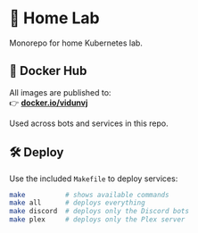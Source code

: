 # 🏡 Home Lab
Monorepo for home Kubernetes lab. 

## 🐳 Docker Hub

All images are published to:  
👉 [**docker.io/vidunvj**](https://hub.docker.com/u/vidunvj)

Used across bots and services in this repo.

## 🛠️ Deploy

Use the included `Makefile` to deploy services:

```bash
make          # shows available commands
make all      # deploys everything
make discord  # deploys only the Discord bots
make plex     # deploys only the Plex server
```
